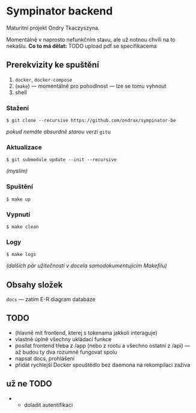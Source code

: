 # Sympinator backend

Maturitní projekt Ondry Tkaczyszyna.

Momentálně v naprosto nefunkčním stavu, ale už notnou chvíli na to nekašlu.
**Co to má dělat:** TODO upload pdf se specifikacema

## Prerekvizity ke spuštění
1. `docker`, `docker-compose`
2. (`make`) — momentálně pro pohodlnost — lze se tomu vyhnout
3. shell


### Stažení
```
$ git clone --recursive https://github.com/ondrax/sympinator-be
```
_pokud nemáte absurdně starou verzi_ `git`u
### Aktualizace
```
$ git submodule update --init --recursive
```
_(myslím)_

### Spuštění
```
$ make up
```
### Vypnutí
```
$ make clean
```
### Logy
```
$ make logs
```

_(dalších pár užitečností v docela samodokumentujícím Makefilu)_

## Obsahy složek

`docs` — zatím E-R diagram databáze

## TODO
* (hlavně mít frontend, kterej s tokenama jakkoli interaguje)
* vlastně úplně všechny ukládací funkce
* posílat frontend třeba z /app (nebo z rootu a všechno ostatní z /api) — až budou ty dva rozumně fungovat spolu
* napsat docs, prohlášení
* přidat rychlejší Docker spouštědlo bez daemona na rekompilaci zaživa

## už ne TODO
* * doladit autentifikaci


